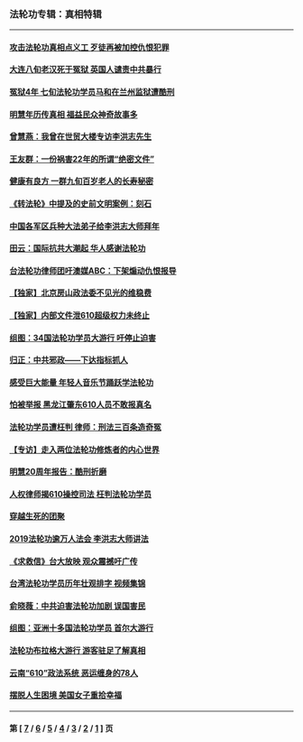 ### 法轮功专辑：真相特辑
---
#### [攻击法轮功真相点义工 歹徒再被加控仇恨犯罪](../../pages/nf4389/n13601019.md?03010430) 
#### [大连八旬老汉死于冤狱 英国人谴责中共暴行](../../pages/nf4389/n13480118.md?03010430) 
#### [冤狱4年 七旬法轮功学员马和在兰州监狱遭酷刑](../../pages/nf4389/n13304688.md?03010430) 
#### [明慧年历传真相 福益民众神奇故事多](../../pages/nf4389/n13294545.md?03010430) 
#### [曾慧燕：我曾在世贸大楼专访李洪志先生](../../pages/nf4389/n12898729.md?03010430) 
#### [王友群：一份祸害22年的所谓“绝密文件”](../../pages/nf4389/n12871750.md?03010430) 
#### [健康有良方 一群九旬百岁老人的长寿秘密](../../pages/nf4389/n12847475.md?03010430) 
#### [《转法轮》中提及的史前文明案例：刻石](../../pages/nf4389/n12758577.md?03010430) 
#### [中国各军区兵种大法弟子给李洪志大师拜年](../../pages/nf4389/n12750047.md?03010430) 
#### [田云：国际抗共大潮起 华人感谢法轮功](../../pages/nf4389/n12357708.md?03010430) 
#### [台法轮功律师团吁澳媒ABC：下架煽动仇恨报导](../../pages/nf4389/n12279917.md?03010430) 
#### [【独家】北京房山政法委不见光的维稳费](../../pages/nf4389/n12031979.md?03010430) 
#### [【独家】内部文件泄610超级权力未终止](../../pages/nf4389/n12023895.md?03010430) 
#### [组图：34国法轮功学员大游行 吁停止迫害](../../pages/nf4389/n11492658.md?03010430) 
#### [归正：中共邪政——下达指标抓人](../../pages/nf4389/n11474770.md?03010430) 
#### [感受巨大能量 年轻人音乐节踊跃学法轮功](../../pages/nf4389/n11441981.md?03010430) 
#### [怕被举报 黑龙江肇东610人员不敢报真名](../../pages/nf4389/n11436499.md?03010430) 
#### [法轮功学员遭枉判 律师：刑法三百条造奇冤](../../pages/nf4389/n11433943.md?03010430) 
#### [【专访】走入两位法轮功修炼者的内心世界](../../pages/nf4389/n11415623.md?03010430) 
#### [明慧20周年报告：酷刑折磨](../../pages/nf4389/n11387954.md?03010430) 
#### [人权律师揭610操控司法 枉判法轮功学员](../../pages/nf4389/n11313370.md?03010430) 
#### [穿越生死的团聚](../../pages/nf4389/n11258922.md?03010430) 
#### [2019法轮功逾万人法会 李洪志大师讲法](../../pages/nf4389/n11265303.md?03010430) 
#### [《求救信》台大放映 观众震撼吁广传](../../pages/nf4389/n10922251.md?03010430) 
#### [台湾法轮功学员历年壮观排字 视频集锦](../../pages/nf4389/n10878789.md?03010430) 
#### [俞晓薇：中共迫害法轮功加剧 误国害民](../../pages/nf4389/n10859260.md?03010430) 
#### [组图：亚洲十多国法轮功学员 首尔大游行](../../pages/nf4389/n10781149.md?03010430) 
#### [法轮功布拉格大游行 游客驻足了解真相](../../pages/nf4389/n10749360.md?03010430) 
#### [云南“610”政法系统 恶运缠身的78人](../../pages/nf4389/n10747534.md?03010430) 
#### [摆脱人生困境 美国女子重拾幸福](../../pages/nf4389/n10688678.md?03010430) 

---
#### 第 [ [7](./7.md?03010430) / [6](./6.md?03010430) / [5](./5.md?03010430) / [4](./4.md?03010430) / [3](./3.md?03010430) / [2](./2.md?03010430) / [1](./1.md?03010430) ] 页
